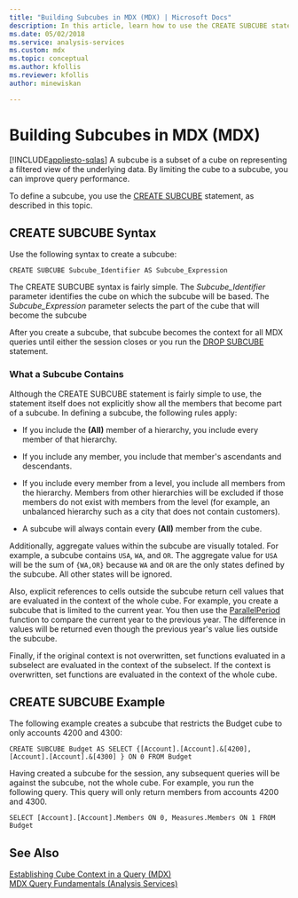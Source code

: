 ```yaml
---
title: "Building Subcubes in MDX (MDX) | Microsoft Docs"
description: In this article, learn how to use the CREATE SUBCUBE statement to define a subcube.
ms.date: 05/02/2018
ms.service: analysis-services
ms.custom: mdx
ms.topic: conceptual
ms.author: kfollis
ms.reviewer: kfollis
author: minewiskan

---
```

# Building Subcubes in MDX (MDX)
[!INCLUDE[appliesto-sqlas](../../includes/appliesto-sqlas.md)]
  A subcube is a subset of a cube on representing a filtered view of the underlying data. By limiting the cube to a subcube, you can improve query performance.  
  
 To define a subcube, you use the [CREATE SUBCUBE](/sql/mdx/mdx-data-definition-create-subcube) statement, as described in this topic.  
  
## CREATE SUBCUBE Syntax  
 Use the following syntax to create a subcube:  
  
```  
CREATE SUBCUBE Subcube_Identifier AS Subcube_Expression  
```  
  
 The CREATE SUBCUBE syntax is fairly simple. The *Subcube_Identifier* parameter identifies the cube on which the subcube will be based. The *Subcube_Expression* parameter selects the part of the cube that will become the subcube  
  
 After you create a subcube, that subcube becomes the context for all MDX queries until either the session closes or you run the [DROP SUBCUBE](/sql/mdx/mdx-data-definition-drop-subcube) statement.  
  
### What a Subcube Contains  
 Although the CREATE SUBCUBE statement is fairly simple to use, the statement itself does not explicitly show all the members that become part of a subcube. In defining a subcube, the following rules apply:  
  
-   If you include the **(All)** member of a hierarchy, you include every member of that hierarchy.  
  
-   If you include any member, you include that member's ascendants and descendants.  
  
-   If you include every member from a level, you include all members from the hierarchy. Members from other hierarchies will be excluded if those members do not exist with members from the level (for example, an unbalanced hierarchy such as a city that does not contain customers).  
  
-   A subcube will always contain every **(All)** member from the cube.  
  
 Additionally, aggregate values within the subcube are visually totaled. For example, a subcube contains `USA`, `WA`, and `OR`. The aggregate value for `USA` will be the sum of `{WA,OR}` because `WA` and `OR` are the only states defined by the subcube. All other states will be ignored.  
  
 Also, explicit references to cells outside the subcube return cell values that are evaluated in the context of the whole cube. For example, you create a subcube that is limited to the current year. You then use the [ParallelPeriod](/sql/mdx/parallelperiod-mdx) function to compare the current year to the previous year. The difference in values will be returned even though the previous year's value lies outside the subcube.  
  
 Finally, if the original context is not overwritten, set functions evaluated in a subselect are evaluated in the context of the subselect. If the context is overwritten, set functions are evaluated in the context of the whole cube.  
  
## CREATE SUBCUBE Example  
 The following example creates a subcube that restricts the Budget cube to only accounts 4200 and 4300:  
  
 `CREATE SUBCUBE Budget AS SELECT {[Account].[Account].&[4200], [Account].[Account].&[4300] } ON 0 FROM Budget`  
  
 Having created a subcube for the session, any subsequent queries will be against the subcube, not the whole cube. For example, you run the following query. This query will only return members from accounts 4200 and 4300.  
  
 `SELECT [Account].[Account].Members ON 0, Measures.Members ON 1 FROM Budget`  
  
## See Also  
 [Establishing Cube Context in a Query &#40;MDX&#41;](../../../analysis-services/multidimensional-models/mdx/establishing-cube-context-in-a-query-mdx.md)   
 [MDX Query Fundamentals &#40;Analysis Services&#41;](../../../analysis-services/multidimensional-models/mdx/mdx-query-fundamentals-analysis-services.md)  
  
  
